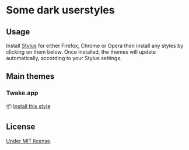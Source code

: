 # Some dark userstyles

## Usage
Install [Stylus](https://add0n.com/stylus.html) for either Firefox, Chrome or Opera then install any styles by clicking on them below. Once installed, the themes will update automatically, according to your Stylus settings.

## Main themes

### Twake.app
📦 [Install this style](https://github.com/chamerling/userstyles/raw/main/themes/web.twake.app/dark.user.css)

## License
[Under MIT license](https://opensource.org/licenses/MIT).
